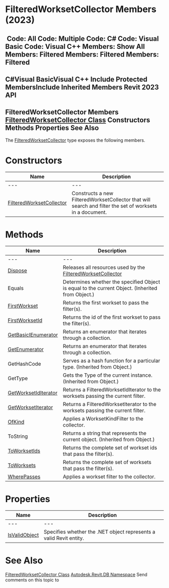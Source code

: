 # FilteredWorksetCollector Members (2023)

﻿
 Code: All Code: Multiple Code: C# Code: Visual Basic Code: Visual C++  Members: Show All Members: Filtered Members: Filtered Members: Filtered   
---  
C#Visual BasicVisual C++
Include Protected MembersInclude Inherited Members
Revit 2023 API  
---  
FilteredWorksetCollector Members  
[FilteredWorksetCollector Class](30e91d82-33a2-2561-db2a-28098a96b3ec.md "FilteredWorksetCollector Class") Constructors Methods Properties See Also  
---  
The [FilteredWorksetCollector](30e91d82-33a2-2561-db2a-28098a96b3ec.md "FilteredWorksetCollector Class") type exposes the following members.
# Constructors
| Name | Description |
| --- | --- |
| --- | --- | --- |
| [FilteredWorksetCollector](530eff2f-0df7-f35a-9e25-03c72d98a2f4.md "FilteredWorksetCollector Constructor") | Constructs a new FilteredWorksetCollector that will search and filter the set of worksets in a document. |

# Methods
| Name | Description |
| --- | --- |
| --- | --- | --- |
| [Dispose](b5065235-5eca-66fc-6648-69556b2b58ca.md "Dispose Method") | Releases all resources used by the [FilteredWorksetCollector](30e91d82-33a2-2561-db2a-28098a96b3ec.md "FilteredWorksetCollector Class") |
| Equals | Determines whether the specified Object is equal to the current Object. (Inherited from Object.) |
| [FirstWorkset](2bec8a78-762f-3c54-8f9d-3df46e1d133b.md "FirstWorkset Method") | Returns the first workset to pass the filter(s). |
| [FirstWorksetId](dc790ba3-0477-1e2f-cc76-1ee64747d5a8.md "FirstWorksetId Method") | Returns the id of the first workset to pass the filter(s). |
| [GetBasicIEnumerator](7cda3b6a-f513-3c90-39cd-8c7b4ffd0060.md "GetBasicIEnumerator Method") | Returns an enumerator that iterates through a collection. |
| [GetEnumerator](a8713eca-87d6-bf73-fb75-495f7dac5ea7.md "GetEnumerator Method") | Returns an enumerator that iterates through a collection. |
| GetHashCode | Serves as a hash function for a particular type.  (Inherited from Object.) |
| GetType | Gets the Type of the current instance. (Inherited from Object.) |
| [GetWorksetIdIterator](21ebbe3f-f9d2-0030-5d99-ebb43be66b2d.md "GetWorksetIdIterator Method") | Returns a FilteredWorksetIdIterator to the worksets passing the current filter. |
| [GetWorksetIterator](70daa82a-8893-bc5c-fa4a-85737f5c261a.md "GetWorksetIterator Method") | Returns a FilteredWorksetIterator to the worksets passing the current filter. |
| [OfKind](98be6e5a-6238-c2bd-0fb5-aab53ab6d582.md "OfKind Method") | Applies a WorksetKindFilter to the collector. |
| ToString | Returns a string that represents the current object. (Inherited from Object.) |
| [ToWorksetIds](1760f71f-d481-5d97-beb8-cfbc96ea2db5.md "ToWorksetIds Method") | Returns the complete set of workset ids that pass the filter(s). |
| [ToWorksets](32db1fdd-6679-1e33-d3d2-9057b6a26e91.md "ToWorksets Method") | Returns the complete set of worksets that pass the filter(s). |
| [WherePasses](16a05b73-719f-6326-7db1-bbc42593d754.md "WherePasses Method") | Applies a workset filter to the collector. |

# Properties
| Name | Description |
| --- | --- |
| --- | --- | --- |
| [IsValidObject](95728d21-8908-0cf4-c6bd-bff810a18609.md "IsValidObject Property") | Specifies whether the .NET object represents a valid Revit entity. |

# See Also
[FilteredWorksetCollector Class](30e91d82-33a2-2561-db2a-28098a96b3ec.md "FilteredWorksetCollector Class")
[Autodesk.Revit.DB Namespace](87546ba7-461b-c646-cbb1-2cb8f5bff8b2.md "Autodesk.Revit.DB Namespace")
Send comments on this topic to 